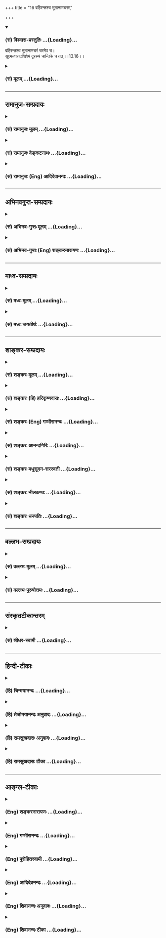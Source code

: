 +++
title = "16 बहिरन्तश्च भूतानामचरम्"

+++
<div class="js_include" newlevelforh1="3" title="(सं) विश्वास-प्रस्तुतिः" unfilled url="/purANam_vaiShNavam/mahAbhAratam/06-bhIShma-parva/03-bhagavad-gItA-parva/saMskRtam/vishvAsa-prastutiH/13_xetra-xetrajna-yogaH/16_bahirantashcha_bh.md">
<details open><summary><h3>(सं) विश्वास-प्रस्तुतिः ...{Loading}...</h3></summary>

बहिरन्तश्च भूतानामचरं चरमेव च।  
सूक्ष्मत्वात्तदविज्ञेयं दूरस्थं चान्तिके च तत्।।13.16।।
</details>
</div>
<div class="js_include collapsed" newlevelforh1="3" title="(सं) मूलम्" unfilled url="/purANam_vaiShNavam/mahAbhAratam/06-bhIShma-parva/03-bhagavad-gItA-parva/saMskRtam/mUlam/13_xetra-xetrajna-yogaH/16_bahirantashcha_bh.md">
<details><summary><h3>(सं) मूलम् ...{Loading}...</h3></summary>

बहिरन्तश्च भूतानामचरं चरमेव च।  
सूक्ष्मत्वात्तदविज्ञेयं दूरस्थं चान्तिके च तत्।।13.16।।
</details>
</div>


_________________
## रामानुज-सम्प्रदायः
<div class="js_include collapsed" newlevelforh1="3" title="(सं) रामानुजः मूलम्" unfilled url="/purANam_vaiShNavam/mahAbhAratam/06-bhIShma-parva/03-bhagavad-gItA-parva/saMskRtam/rAmAnujaH/mUlam/13_xetra-xetrajna-yogaH/16_bahirantashcha_bh.md">
<details><summary><h3>(सं) रामानुजः मूलम् ...{Loading}...</h3></summary>

।।13.16।। देवमनुष्यादि**भूतेषु** सर्वत्र स्थितम् आत्मवस्तु
वेदितृत्वैकाकारतया **अविभक्तम्** अविदुषां देवाद्याकारेणअयं देवो मनुष्यः
इति **विभक्तम् इव च स्थितम्**। देवः अहम् मनुष्यः अहम् इति
देहसामानाधिकरण्येन अनुसंधीयमानम् अपि वेदितृत्वेन देहाद् अर्थान्तरभूतं
ज्ञातुं शक्यम् इति आदौ उक्तम्एतद् यो वेत्ति (गीता 13।1) इति। इदानीं
प्रकारान्तरैः च देहाद् अर्थान्तरत्वेन ज्ञातुं शक्यम् इति आह --
**भूतभर्तृ च** इति। भूतानां पृथिव्यादीनां देहरूपेण संहृतानां यद् भर्तृ
**तद्** भर्तव्येभ्यो भूतेभ्यः अर्थान्तरं **ज्ञेयम्;** अर्थान्तरम् इति
ज्ञातुं शक्यमित्यर्थः। तथा **ग्रसिष्णु** अन्नादीनां भौतिकानां ग्रसिष्णु;
ग्रस्यमानेभ्यो भूतेभ्यो ग्रसितृत्वेन अर्थान्तरभूतम् इति ज्ञातुं
शक्यम्।**प्रभविष्णु** च प्रभवहेतुः च। ग्रस्तानामन्नादीनाम् आकारान्तरेण
परिणतानां प्रभवहेतुः तेभ्यः अर्थान्तरम् इति ज्ञातुं शक्यम्
इत्यर्थः। मृतशरीरे ग्रसनप्रभवादीनाम् अदर्शनात् न भूतसंघातरूपं क्षेत्रं
ग्रसनप्रभवभरणहेतुः इति निश्चीयते।

</details>
</div>
<div class="js_include collapsed" newlevelforh1="3" title="(सं) रामानुजः वेङ्कटनाथः" unfilled url="/purANam_vaiShNavam/mahAbhAratam/06-bhIShma-parva/03-bhagavad-gItA-parva/saMskRtam/rAmAnujaH/venkaTanAthaH/13_xetra-xetrajna-yogaH/16_bahirantashcha_bh.md">
<details><summary><h3>(सं) रामानुजः वेङ्कटनाथः ...{Loading}...</h3></summary>

  
  
।।13.16।। सशरीरत्वावस्थायां हि भूतान्तर्वृत्तिरिति
मुक्तस्याशरीरत्वात्तद्बहिर्वृत्तिर्युक्ता तदन्तर्वृत्तिस्तु कथं
इत्यत्राह -- जक्षन्निति। स्वच्छन्दवृत्तिषु तेषामन्तश्च वर्तत इत्यन्वयः।
न चैतत्कर्मकृतं सशरीरत्वं स्वेन रूपेणाभिनिष्पद्यते \[छां.उ.8।12।2\]
इत्याविर्भूतस्वरूपस्य तदुक्तेः; तस्य च विधूतपुण्यपापत्वात्स्वराड्भवति
\[छां.उ.7।25।2\] इति वचनाच्च। तदेतदभिप्रेत्य --
स्वच्छन्दवृत्तिष्वित्युक्तम्। स यदि पितृलोककामो भवति \[छां.उ.8।2।1\]
इमान् लोकान् कामान्नी कामरूप्यनुसञ्चरन् \[तै.उ.3।10।5\]
इत्यादिकमादिशब्देन गृह्यते। स्वरूपतो निर्विकारस्यात्मनस्त्रिधाभावादिकं
जक्षणादिकं पितृलोकादिकं च शरीरपरिग्रहमन्तरेण नोपपद्यते शरीरं चास्य
प्राकृतानामप्राकृतानां वा भूतानां सङ्घात एवेति भूतान्तर्वर्तित्वं
सिद्ध्यतीत्यभिप्रायः। अचरत्वचरत्वयोर्न चराचरान्तरत्वे
शुद्धावस्थायामन्वयः अतोबहिरन्तः इत्युक्तसशरीरत्वाशरीरत्वे तत्र हेतू इति
दर्शयति -- स्वभावतोऽचरं चरं च देहित्व इति। पादाद्यधीनसञ्चारतदभावाविह
विवक्षितौ। योग्यानुपलम्भबाधपरिहारायोच्यतेसूक्ष्मत्वात्तदविज्ञेयमिति।
अहमिति नित्यमुपलभ्यमानस्य अविज्ञेयत्वं केनाकारेण इत्यत्राह -- एवं
सर्वशक्तियुक्तं सर्वज्ञमिति। तच्छब्दपरामृष्टोऽयमर्थः।
योग्यत्वशङ्कासूचनाय दूरत्वाद्यनुपलम्भकारणान्तराभावोपलक्षणतयाअस्मिन्
क्षेत्रे वर्तमानमपीत्युक्तम्। पृथिव्याद्यपेक्षया सूक्ष्माणामपि
वाय्वादीनां पृथगुपलम्भोऽस्तीति तद्व्युदासायोक्तंअतिसूक्ष्मत्वादिति। अहं
जानामि इत्यात्मोपलम्भे सत्यपि विविच्य ज्ञातुमशक्यत्वमविज्ञेयत्वमिति
सोपसर्गनिषेधेन विवक्षितमिति दर्शयितुंदेहात्पृथक्त्वेनेत्युक्तम्।
पृथक्त्वस्य सर्वदा सर्वैरनुपलम्भे शशश्रृङ्गादिवदप्रामाणिकत्वमेव स्यात्;
योगाभ्यासविधानस्य च निरर्थकत्वं स्यादित्यत्रोक्तंसंसारिभिरिति। योगिनामपि
मुक्तवदविच्छिन्नविशदतमप्रत्ययाभावात्संसारिभिरिति सामान्येनोक्तम्। यद्वा
योगविरहिता इह संसारिशब्देन विवक्षिताः; योगिनामासन्नमोक्षत्वेन
मुक्तप्रायत्वात्। दूरस्थं चान्तिके च तत् इत्यनेन न व्याप्तिर्विवक्षिता;
तस्याःसर्वमावृत्य तिष्ठति \[13।14\] इति प्रागेवोक्तत्वात् अतोऽत्र
सूक्ष्मत्वात्संसारिभिरविज्ञेयस्य कथं तैरेव विज्ञातव्यत्वविधिः इति
शङ्काव्युदासायाधिकारिभेदेन दुर्ग्रहत्वसुग्रहत्वपरत्वमाह --
अमानित्वादिति।  
  

</details>
</div>
<div class="js_include collapsed" newlevelforh1="3" title="(सं) रामानुजः (Eng) आदिदेवानन्दः" unfilled url="/purANam_vaiShNavam/mahAbhAratam/06-bhIShma-parva/03-bhagavad-gItA-parva/saMskRtam/rAmAnujaH/english/AdidevAnandaH/13_xetra-xetrajna-yogaH/16_bahirantashcha_bh.md">
<details><summary><h3>(सं) रामानुजः (Eng) आदिदेवानन्दः ...{Loading}...</h3></summary>

13.16 Abandoning the elements like earth etc., It can exist outside the
body. It can exist within them while performing spontaneous activities
as established in the Srutis: 'Eating, playing, enjoying with partners
or with vehicles' (Cha. U., 8.12.3). 'It is unmoving and yet moving' -
it is by nature, unmoving, It is moving when It has a body. It is so
subtle that none can comprehend It. Although existing in a body, this
principle, possessed of all powers and omniscient, cannot be
comprehended by bound ones because of Its subtlety and Its
distinctiveness from the body. It is far away and yet It is very near -
though present in one's own body, It is far away from those who are
devoid of modesty and other alities (mentioned above) as also to those
who possess contrary alities. To those who possess modesty and such
other alities, the same self is very near.

</details>
</div>


_________________
## अभिनवगुप्त-सम्प्रदायः
<div class="js_include collapsed" newlevelforh1="3" title="(सं) अभिनव-गुप्तः मूलम्" unfilled url="/purANam_vaiShNavam/mahAbhAratam/06-bhIShma-parva/03-bhagavad-gItA-parva/saMskRtam/abhinava-guptaH/mUlam/13_xetra-xetrajna-yogaH/16_bahirantashcha_bh.md">
<details><summary><h3>(सं) अभिनव-गुप्तः मूलम् ...{Loading}...</h3></summary>

।।13.13 -- 13.18।। एतेन ज्ञानेन यत् ज्ञेयं तदुच्यते -- ज्ञेयमित्यादि
विष्ठितमित्यन्तम्। अनादिमत् परं ब्रह्म इत्यादिभिर्विशेषणैः
ब्रह्मस्वरूपाक्षेपानुग्राहकं,+++(S -- स्वरूपापेक्षानु -- )+++
सर्वप्रवादाभिहितविज्ञानापृथग्भावं कथयति +++(S;;N
सर्वप्रवादान्तराभिहितपृथग्भावकमुच्यते)+++। एतानि च विशेषणानि पूर्वमेव
व्याख्यातानि इति किं निष्फलया,पुनरुक्त्या।

</details>
</div>
<div class="js_include collapsed" newlevelforh1="3" title="(सं) अभिनव-गुप्तः (Eng) शङ्करनारायणः" unfilled url="/purANam_vaiShNavam/mahAbhAratam/06-bhIShma-parva/03-bhagavad-gItA-parva/saMskRtam/abhinava-guptaH/english/shankaranArAyaNaH/13_xetra-xetrajna-yogaH/16_bahirantashcha_bh.md">
<details><summary><h3>(सं) अभिनव-गुप्तः (Eng) शङ्करनारायणः ...{Loading}...</h3></summary>

13.16 See Comment under 13.18

</details>
</div>


_________________
## माध्व-सम्प्रदायः
<div class="js_include collapsed" newlevelforh1="3" title="(सं) मध्वः मूलम्" unfilled url="/purANam_vaiShNavam/mahAbhAratam/06-bhIShma-parva/03-bhagavad-gItA-parva/saMskRtam/madhvaH/mUlam/13_xetra-xetrajna-yogaH/16_bahirantashcha_bh.md">
<details><summary><h3>(सं) मध्वः मूलम् ...{Loading}...</h3></summary>

।।13.16।। Sri Madhvacharya did not comment on this sloka.,

</details>
</div>
<div class="js_include collapsed" newlevelforh1="3" title="(सं) मध्वः जयतीर्थः" unfilled url="/purANam_vaiShNavam/mahAbhAratam/06-bhIShma-parva/03-bhagavad-gItA-parva/saMskRtam/madhvaH/jayatIrthaH/13_xetra-xetrajna-yogaH/16_bahirantashcha_bh.md">
<details><summary><h3>(सं) मध्वः जयतीर्थः ...{Loading}...</h3></summary>

।।13.16।। Sri Jayatirtha did not comment on this sloka.  
  

</details>
</div>


_________________
## शाङ्कर-सम्प्रदायः
<div class="js_include collapsed" newlevelforh1="3" title="(सं) शङ्करः मूलम्" unfilled url="/purANam_vaiShNavam/mahAbhAratam/06-bhIShma-parva/03-bhagavad-gItA-parva/saMskRtam/shankaraH/mUlam/13_xetra-xetrajna-yogaH/16_bahirantashcha_bh.md">
<details><summary><h3>(सं) शङ्करः मूलम् ...{Loading}...</h3></summary>

।।13.16।। -- **बहिः** त्वक्पर्यन्तं देहम् आत्मत्वेन अविद्याकल्पितम्
अपेक्ष्य तमेव अवधिं कृत्वा बहिः उच्यते। तथा प्रत्यगात्मानमपेक्ष्य देहमेव
अवधिं कृत्वा **अन्तः** उच्यते। बहिरन्तश्**च** इत्युक्ते मध्ये अभावे
प्राप्ते; इदमुच्यते -- **अचरं चरमेव च;** यत् चराचरं देहाभासमपि तदेव
ज्ञेयं यथा रज्जुसर्पाभासः। यदि अचरं चरमेव च स्यात् व्यवहारविषयं सर्वं
ज्ञेयम्; किमर्थम् इदम् इति सर्वैः न विज्ञेयम् इति उच्यते -- सत्यं
सर्वाभासं तत् तथापि व्योमवत् सूक्ष्मम्। अतः **सूक्ष्मत्वात्** स्वेन
रूपेण **तत्** ज्ञेयमपि **अविज्ञेयम्** अविदुषाम्। विदुषां तु; आत्मैवेदं
सर्वम् (छा0 उ₀ 7।25।2) ब्रह्मैवेदं सर्वम् (बृ0 उ₀ 2।5।1) इत्यादिप्रमाणतः
नित्यं विज्ञातम्। अविज्ञाततया **दूरस्थं** वर्षसहस्रकोट्यापि अविदुषाम्
अप्राप्यत्वात्। **अन्तिके** च **तत्;** आत्मत्वात् विदुषाम्।। किञ्च --,

</details>
</div>
<div class="js_include collapsed" newlevelforh1="3" title="(सं) शङ्करः (हि) हरिकृष्णदासः" unfilled url="/purANam_vaiShNavam/mahAbhAratam/06-bhIShma-parva/03-bhagavad-gItA-parva/saMskRtam/shankaraH/hindI/harikRShNadAsaH/13_xetra-xetrajna-yogaH/16_bahirantashcha_bh.md">
<details><summary><h3>(सं) शङ्करः (हि) हरिकृष्णदासः ...{Loading}...</h3></summary>

।।13.16।। तथा --, अविद्याद्वारा आत्मभावसे कल्पित शरीरको त्वचापर्यन्त अवधि
मानकर उसीकी अपेक्षासे ज्ञेयको उसके बाहर बतलाते हैं। वैसे ही अन्तरात्माको
लक्ष्य करके तथा शरीरको ही अवधि मानकर ज्ञेयको उसके भीतर ( व्याप्त )
बतलाया जाता है। बाहर और भीतर व्याप्त है -- ऐसा कहनेसे मध्यमें उसका अभाव
प्राप्त हुआ; इसलिये कहते हैं -- चर और अचररूप भी वही है अर्थात् रज्जुमें
सर्पकी भाँति प्रतीत होनेवाले जो चरअचररूप शरीरके आभास हैं; वह भी उस
ज्ञेयका ही स्वरूप है। यदि चर और अचररूप समस्त व्यवहारका विषय वह ज्ञेय (
परमात्मा ) ही है; तो फिर वह यह है इस प्रकार सबसे क्यों नहीं जाना जा सकता
इस पर कहते हैं -- ठीक है; सारा दृश्य उसीका स्वरूप है; तो भी वह ज्ञेय
आकाशकी भाँति अति सूक्ष्म है। अतः यद्यपि वह आत्मरूपसे ज्ञेय है; तो भी
सूक्ष्म होनेके कारण अज्ञानियोंके लिये अविज्ञेय ही है। ज्ञानी पुरुषोंके
लिये तो; यह सब कुछ आत्मा ही है यह सब कुछ ब्रह्म ही है इत्यादि प्रमाणोंसे
वह सदा ही प्रत्यक्ष रहता है। वह ज्ञेय अज्ञात होनेके कारण और
हजारोंकरोड़ों वर्षोंतक भी प्राप्त न हो सकनेके कारण अज्ञानियोंके लिये
बहुत दूर है; किंतु ज्ञानियोंका तो वह आत्मा ही है अतः उनके निकट ही है।

</details>
</div>
<div class="js_include collapsed" newlevelforh1="3" title="(सं) शङ्करः (Eng) गम्भीरानन्दः" unfilled url="/purANam_vaiShNavam/mahAbhAratam/06-bhIShma-parva/03-bhagavad-gItA-parva/saMskRtam/shankaraH/english/gambhIrAnandaH/13_xetra-xetrajna-yogaH/16_bahirantashcha_bh.md">
<details><summary><h3>(सं) शङ्करः (Eng) गम्भीरानन्दः ...{Loading}...</h3></summary>

13.16 Existing, bahih, outside- the word bahih is used with reference to
the body including the skin, which is misconceived through ignorance to
be the Self, and which is itself taken as the boundary. Similarly, the
word antah, inside, is used with reference to the indwelling Self,
making the body itself as the boundary. When 'outside' and 'inside' are
used, there may arise the contingency of the nonexistence of That in the
middle. Hence this is said: acaram caram eva ca, moving as well as not
moving-even that which appears as the body, moving or not moving, is
nothing but the Knowable, in the same way as the appearance of a snake
on a rope (is nothing but the rope). In all empirical things, moving as
also non-moving, be the Knowable, why should It not be known by all as
such; In answer it is said: It is true that It shines through
everything; still it is subtle like space. Therefore, although It is the
Knowable, tat, It; is avijneyam, incomprehensible to the ignorant
people; suksmatvat, due to Its intrinsic subtleness. But to the
enlightened It is ever known from the valid means of knowledge such as
(the texts), 'All this is verily the Self' (Ch. 7.25.2), 'Brahman alone
is all this' (Nr. Ut.7), etc. It is durastham, far away, since, to the
unenlightened, It is unattainable even in millions of years. And tat,
That; is antike, near, since It is the Self of the enlightened.

</details>
</div>
<div class="js_include collapsed" newlevelforh1="3" title="(सं) शङ्करः आनन्दगिरिः" unfilled url="/purANam_vaiShNavam/mahAbhAratam/06-bhIShma-parva/03-bhagavad-gItA-parva/saMskRtam/shankaraH/AnandagiriH/13_xetra-xetrajna-yogaH/16_bahirantashcha_bh.md">
<details><summary><h3>(सं) शङ्करः आनन्दगिरिः ...{Loading}...</h3></summary>

।।13.16।। ज्ञेयस्यास्तित्वे हेत्वन्तरमाह -- **किञ्चेति।** तद्धि प्रतिदेहं
नभोवदेकं तद्भेदे मानाभावाद्भिन्नत्वे च घटवदनात्मत्वापातादतोऽद्वितीयं
सर्वत्र प्रत्यग्भूतं ज्ञेयं नास्तीत्यतिसाहसमित्याह -- **अविभक्तं चेति।**
कथं तर्हि देहादेर्भेदधीरित्याशङ्क्य कल्पनयेत्याह -- **भूतेष्विति।** तत्र
हेतुः -- **देहेष्विति।** कार्याणां स्थितिहेतुत्वाच्च ज्ञेयमस्तीत्याह --
**भूतेति।** निमित्तोपादानतया तेषां प्रलये प्रभवे च कारणत्वाच्च
तदस्तीत्याह -- **प्रलयेति।** तर्हि,कार्यकारणत्वस्य
वस्तुत्वान्नाद्वैतमित्याशङ्क्याह -- **यथेति।**

</details>
</div>
<div class="js_include collapsed" newlevelforh1="3" title="(सं) शङ्करः मधुसूदन-सरस्वती" unfilled url="/purANam_vaiShNavam/mahAbhAratam/06-bhIShma-parva/03-bhagavad-gItA-parva/saMskRtam/shankaraH/madhusUdana-sarasvatI/13_xetra-xetrajna-yogaH/16_bahirantashcha_bh.md">
<details><summary><h3>(सं) शङ्करः मधुसूदन-सरस्वती ...{Loading}...</h3></summary>

।।13.16।। भूतानां भवनधर्माणां सर्वेषां कार्याणां
कल्पितानामकल्पितमधिष्ठानमेकमेव। बहिरन्तश्च रज्जुरिव स्वकल्पितानां
सर्पधारादीनां सर्वात्मना व्यापकमित्यर्थः। अतएव अचरं स्थावरं चरं जङ्गमं च
भूतजातं तदेव अधिष्ठानात्मकत्वात्। कल्पितानां न ततः किंचिद्व्यतिरिच्यत
इत्यर्थः। एवं सर्वात्मकत्वेपि सूक्ष्मत्वाद्रूपादिहीनत्वात्तदविज्ञेयं
इदमेवमिति स्पष्टज्ञानार्हं न भवति। अतएवात्मज्ञानसाधनशून्यानां
वर्षसहस्रकोट्याप्यप्राप्यत्वात्। दूरस्थं च योजनलक्षकोट्यन्तरितमिव तत्।
ज्ञानसाधनसंपन्नानां तु अन्तिके च तदत्यन्तव्यवहितमेव
आत्मत्वात्। दूरात्सुदूरे तदिहान्तिके च पश्यत्स्विहैव निहितं गुहायाम्
इत्यादिश्रुतिभ्यः।

</details>
</div>
<div class="js_include collapsed" newlevelforh1="3" title="(सं) शङ्करः नीलकण्ठः" unfilled url="/purANam_vaiShNavam/mahAbhAratam/06-bhIShma-parva/03-bhagavad-gItA-parva/saMskRtam/shankaraH/nIlakaNThaH/13_xetra-xetrajna-yogaH/16_bahirantashcha_bh.md">
<details><summary><h3>(सं) शङ्करः नीलकण्ठः ...{Loading}...</h3></summary>

।।13.16।। नन्वसक्तमसंबद्धं चेत्कथमुपलब्धं स्यादित्याशङ्क्याह --
**बहिरिति।** भूतानां प्राणिनामेकादशेन्द्रियाणि स्थूलभूतानि च
केवलविकारत्वेन व्यवहितत्वात् बहिरित्युच्यन्ते।
महदहंकारपञ्चतन्मात्राव्यक्तानि प्रकृतिरूपत्वेन
संनिहितत्वादन्तरित्युच्यन्ते। चराचरमिति।
उभयनिकृष्टाश्चराचरोपाध्युपलक्षिता अवधिभूताः पुरुषाश्चरमचरं
चेत्यनेनोच्यन्ते। तत्र चराचरं ज्ञेयमिति सामानाधिकरण्यात्पुरुषाणां
ज्ञेयब्रह्मभाव उक्तः। बहिरन्तश्च ज्ञेयमिति षोडशसु विकारेष्वष्टासु
प्रकृतिषु च ज्ञेयस्य संबन्ध उक्तः। स च संबन्धो यादृशो यक्षस्तादृशो
बलिरितिन्यायेनाध्यस्तप्रकृतिविकृतिनिरूपितत्वेनाध्यस्त एव। एवं च
पुरुषस्योपलब्धिमात्रशरीरस्य गुणैः सहाध्यासिकसंबन्धसत्त्वात्
गुणोपलब्धृत्वं युज्यते। यथा प्रकाशमात्रस्वरूपस्य रवेः
प्रकाश्यसंबन्धापेक्षं प्रकाशयितृत्वं तद्वदित्यर्थः। ननु नित्यापरोक्षः
पुरुषप्रकृतिविकारसंबद्धश्च तर्हि कुतो न सर्वैर्गृह्यत इत्याशङ्क्याह।
सूक्ष्मत्वात् दुर्लक्ष्यत्वात्तज्ज्ञेयं। अविज्ञेयं दुर्विज्ञेयम्। यथा
जपाकुसुमोपहितस्य स्फटिकस्य शौक्ल्यं सन्निहितमपि रूपान्तरविक्षेपेण
तिरोहितं सन्न गृह्यते एवं नित्यापरोक्षमप्यसङ्गं
ब्रह्मोपाध्युपधानाद्विविक्ततया न ग्रहीतुं शक्यं किंत्वौपाधिकधर्मोपेतमेव
गृह्यते मूढैः। विद्वद्भिस्तूपाधिप्रविलापनेन सुग्रहमित्याशयः। एतदेवाह --
दूरस्थं चान्तिके च तदिति। यथा मूढो जलसूर्यं बिम्बसूर्याद्दूरस्थं मन्यते
विद्वांस्तु उपाधिप्रतिहतनयनरश्मीनामुपर्युत्प्लुत्य गतानां
बिम्बग्राहित्वं स्पष्टम्। बिम्बस्याधस्थत्वग्रहणं तु
पूर्वप्रवृत्ताधोमुखवृत्तिसंस्कारापेक्षमिति जानन् बिम्बदेशे एव
प्रतिबिम्बं पश्यति। बिम्बे एव जलस्थत्वमध्यस्य तेन तु जले प्रतिबिम्ब इति।
उपाधौ धर्म्यध्यासकल्पनातो विषयस्योपाधिसंसर्गमात्राध्यासकल्पने लाघवात्।
एवं बिम्बभूतं ब्रह्म प्रतिबिम्बभूताज्जीवान्मूढानां विप्रकृष्टं विदुषां
त्वत्यन्तं संनिकृष्टमिति।

</details>
</div>
<div class="js_include collapsed" newlevelforh1="3" title="(सं) शङ्करः धनपतिः" unfilled url="/purANam_vaiShNavam/mahAbhAratam/06-bhIShma-parva/03-bhagavad-gItA-parva/saMskRtam/shankaraH/dhanapatiH/13_xetra-xetrajna-yogaH/16_bahirantashcha_bh.md">
<details><summary><h3>(सं) शङ्करः धनपतिः ...{Loading}...</h3></summary>

।।13.16।। इतोऽपि ज्ञेयस्य ब्रह्मणोऽस्तित्वं ज्ञातव्यमित्याशयेनाह --
बहिरिति। त्वक्पर्यन्तं देहमात्मत्वेनाविद्याकल्पितमपेक्ष्य तमेवावाधिं
कृत्वा बहिरुच्यते। तता प्रत्यगात्मानमपेक्ष्य देहमेवावधिं
कृत्वान्तरुच्यते। तथाच भूतेभ्यो बहिर्बाह्यं विषयाद्यात्मकं भूतानां
चराचराणामन्तर्मध्ये प्रत्यग्भूतं ज्ञेयमित्यर्थः। मध्ये प्राप्तमभावं
वारयति। अचरं चरमेवच। यन्मध्ये भूतात्मकनानाविधदेहात्मना भासमानमपि तदेव
ज्ञेयं यता रज्जौ भासमानः सर्पो रज्जुरेव तथासति ज्ञेये भासमानं
ज्ञेयमेवेत्यर्थः। यद्येवं तर्हि सर्वैरिदमिति किमर्थं न विज्ञेयमिति
चेत्तत्राह। शूक्ष्मत्वात्तदविज्ञेयं। यथा आम्रादिगते रुपे चक्षुषा
दृश्यमानेऽप्ययोग्यत्वात्तत्स्थिं रसादि तेन न दृश्यते तथा सर्वात्मकमपि
ज्ञेयं सर्वस्मिञ्ज्ञातेप्याकाशवदतीन्द्रित्वात् तज्ज्ञेयमविज्ञेयम्। एतेन
घटादिज्ञानेन ब्रह्मज्ञानमपि स्यात् घटाद्यात्मकत्वाद्ब्रह्मण इति शङ्कापि
निरस्ता। अतएवाविदुषां तत्प्राप्तिसाधनशून्यानामविज्ञाततया दूरस्थं
वर्षसहस्त्रकोट्याप्यप्राप्यत्वात्। अन्तिके च तत्। विदुषां तुआत्मैवेदं
सर्वं ब्रह्मैवेदं सर्वम् इत्यादिप्रमाणतो नित्यविज्ञाततया
स्वात्मभूतत्वाद्य्ववधानरहितमित्यर्थः। तथाच श्रुतिःतदेजति तन्नैजति
तद्दूरे तद्विन्तिके। तदन्तरस्य सर्वस्य तदु सर्वस्यास्य बाह्यतः।
दूरात्सुदूरे तदिहान्तिके च पश्यत्स्विहैव निहितं गुहायाम् इत्याद्या।

</details>
</div>


_________________
## वल्लभ-सम्प्रदायः
<div class="js_include collapsed" newlevelforh1="3" title="(सं) वल्लभः मूलम्" unfilled url="/purANam_vaiShNavam/mahAbhAratam/06-bhIShma-parva/03-bhagavad-gItA-parva/saMskRtam/vallabhaH/mUlam/13_xetra-xetrajna-yogaH/16_bahirantashcha_bh.md">
<details><summary><h3>(सं) वल्लभः मूलम् ...{Loading}...</h3></summary>

।।13.16।। तस्यैव प्रपञ्चात्मकतामाह -- अचरं चरमेव चेति। द्विरूपं तद्धि
सर्वं स्यादेकं तस्माद्विलक्षणम् इति। अचरं जडं तत्। सदेव सोम्येदमग्र
आसीत् \[छां.उ.6।2।1\] इति सर्वं खल्विदं ब्रह्म \[छा.उ.3।14।1\]
इत्यादिश्रुतेः। चरं जङ्गमं जीवरूपं च तत्त्वमसि श्वेतकेतो \[छां.उ.6.816\]
इति श्रुतेः सूक्ष्मत्वादविज्ञेयं तत् दूरस्थमन्तिके च तत्। तथा च मन्त्रः
तदेजति तन्नैजति तद्दूरे तद्व(द)न्तिके। तदन्तर(म)स्य सर्वस्य तदु सर्वस्य
बाह्यं (बाह्यतः) \[ईशो.5\] इति।

</details>
</div>
<div class="js_include collapsed" newlevelforh1="3" title="(सं) वल्लभः पुरुषोत्तमः" unfilled url="/purANam_vaiShNavam/mahAbhAratam/06-bhIShma-parva/03-bhagavad-gItA-parva/saMskRtam/vallabhaH/puruShottamaH/13_xetra-xetrajna-yogaH/16_bahirantashcha_bh.md">
<details><summary><h3>(सं) वल्लभः पुरुषोत्तमः ...{Loading}...</h3></summary>

  
  
।।13.16।। एवं भोगकर्तृत्वे व्यापकत्वं बाध्यत इत्यत आह -- बहिरिति। भूतानां
चराचराणां बहिः भोक्तृत्वेन; अन्तस्तद्रूपेणात्मरूपेण वा तदेव; एवं
बहिरन्तस्स्थत्वे सति भिन्नत्वेन व्यापकत्वहानिमाशङ्क्याह -- अचरं स्थावरं;
चरमेव च जङ्गमं च। एवकारेण स्थावरत्वसहितमेव जङ्गमत्वं जङ्गमत्वसहितमेव
स्थावरत्वं; तेन विरुद्धधर्माश्रयत्वं ज्ञापितम्। एवं सति सर्वज्ञेयत्वमेव
स्यात्। पूर्वोक्तसाधनवत्सु को विशेषः इत्यत आह -- सूक्ष्मत्वादिति। तत्
ब्रह्म तत्र तत्र लीलार्थरूपेण सूक्ष्मत्वात् साधनाभावे अविज्ञेयं विशेषेण
ज्ञातुमशक्यमित्यर्थः। एतदेवाह दूरस्थं चान्तिके च तत्; बहिर्मुखानां
दूरस्थं; भक्तानां च अन्तिके निकटे स्थितमित्यर्थः।
चकारद्वयेनैतदुभयस्याऽपि लीलात्मकत्वं ज्ञापितम्। यद्वामर्यादास्थानां
दूरस्थं; पुष्टिस्थानामन्तिके स्थितम्। यद्वा पुष्टिमार्गीयाणामेव
विरहदशायामतितापेन पुरस्कृतं तच्च विरहरीत्या दूरस्थमेव; अन्तिके हृदये
परोक्षरीत्या। तदज्ञानेन तज्जीवनार्थं निकटे च स्थितम्। मया परोक्षं भजता
तिरोहितम् \[भाग.10।32।21\] इति रीत्येति भावः।  
  

</details>
</div>


_________________
## संस्कृतटीकान्तरम्
<div class="js_include collapsed" newlevelforh1="3" title="(सं) श्रीधर-स्वामी" unfilled url="/purANam_vaiShNavam/mahAbhAratam/06-bhIShma-parva/03-bhagavad-gItA-parva/saMskRtam/shrIdhara-svAmI/13_xetra-xetrajna-yogaH/16_bahirantashcha_bh.md">
<details><summary><h3>(सं) श्रीधर-स्वामी ...{Loading}...</h3></summary>

।।13.16।। किंच **-- बहिरिति।** भूतानां चराचराणां स्वकार्याणां
बहिश्चान्तश्च तदेव सुवर्णमिव कटककुण्डलादीनाम्; जलतरङ्गाणामन्तर्बहिश्च
जलमिव; अचरं स्थावरं चरं जङ्गमं यद्भूतजातं तदेव; कारणात्मकत्वात्कार्यस्य;
एवमपि सूक्ष्मत्वाद्रूपादिहीनत्वात्तदविज्ञेयमिदं तदिति स्पष्टज्ञानार्हं न
भवति। अतएवाविदुषां योजनलक्षान्तरितमिव; दूरस्थं च; सविकारायाः प्रकृतेः
परत्वात्। विदुषां पुनः प्रत्यगात्मत्वादन्तिके च तन्नित्यं संनिहितम्।
तथाच मन्त्रःतदेजति तन्नैजति तद्दूरे तद्वन्तिके। तदन्तरस्य सर्वस्य तदु
सर्वस्यास्य बाह्यतः इति। एजति चलति नैजति न चलति तत् उ अन्तिके इति
च्छेदः।

</details>
</div>


_________________
## हिन्दी-टीकाः
<div class="js_include collapsed" newlevelforh1="3" title="(हि) चिन्मयानन्दः" unfilled url="/purANam_vaiShNavam/mahAbhAratam/06-bhIShma-parva/03-bhagavad-gItA-parva/hindI/chinmayAnandaH/13_xetra-xetrajna-yogaH/16_bahirantashcha_bh.md">
<details><summary><h3>(हि) चिन्मयानन्दः ...{Loading}...</h3></summary>

।।13.16।। परमात्मा की सर्वव्यापकता को यहाँ उपनिषदों की अननुकरणीय शैली
में इंगित किया गया है। वह भूतमात्र के अन्तर्बाह्य है सभी व्यष्टि उपाधियों
में व्यक्त चेतन तत्त्व सर्वव्यापी है। अन्तर्बाह्य से तात्पर्य है कि जहाँ
शरीरादि उपाधियाँ हैं; वहाँ तो वह विशेष रूप से व्यक्त हुआ विद्यमान रहता
ही है; परन्तु जहाँ कोई उपाधि नहीं है वहाँ भी वह केवल सत्य रूप से स्थित
रहता है। जिस प्रकार; जहाँ रेडियो है वहाँ ध्वनि तरंगों का अस्तित्व स्पष्ट
ज्ञात होता है; परन्तु जहाँ रेडियो नहीं है; वहाँ उन तरंगों का अभाव नहीं
कहा जा सकता। वह चर है और अचर भी जो अपनी स्वेच्छा से विचरण करता रहता है;
वह चर प्राणी है; तथा गतिहीन वस्तु अचर वर्ग में आती है। इस वाक्य का अर्थ
इस प्रकार भी किया जाता है कि आत्मतत्त्व अचर होते हुये भी चर है इसका
तात्पर्य यह है कि आत्मा सर्वव्यापी होने से स्वस्वरूप की दृष्टि से अचर
है; परन्तु वही आत्मा गतिमान् उपाधियों से अवच्छिन्नसा होकर चरवत् प्रतीत
होता है। उदाहरणार्थ; किसी गतिमान वाहन में कोई व्यक्ति स्वयं अपने स्थान
पर बैठा हुआ (अचर) ही मीलों लम्बी यात्रा तय कर लेता है इस प्रकार; हमारे
व्यक्तित्व का सारभूत तत्त्व एक; सनातन व परिपूर्ण है जो अन्तर्बाह्य
सर्वत्र व्याप्त है। उसके बिना कोई भी क्रिया संभव नहीं है ; इसलिये वह सभी
क्रियाओं में विद्यमान है। वह सत्स्वरूप से सर्वत्र ही स्थित है। तब; फिर
क्या कारण है कि हम उसे इन्द्रियों द्वारा नहीं देख सकते; या मन और बुद्धि
से अनुभव नहीं कर पाते भगवान् कहते हैं कि; वह अत्यन्त सूक्ष्म होने से
अविज्ञेय है। गुणवान् वस्तु स्थूल होती है। जिस वस्तु में अधिक गुण होते हैं
वह उतनी ही अधिक स्थूल होती है और एकाधिक इन्द्रियों के द्वारा ग्रहण की जा
सकती है। जैसे; पृथ्वी का ज्ञान पाँचों इन्द्रियों के द्वारा होता है। जबकि
वायु का केवल श्रोत्र और स्पर्शेन्द्रिय से। अत पृथ्वी स्थूलतम तत्त्व है
और आकाश में केवल शब्द गुण होने से वह सूक्ष्मतम है। कार्य की अपेक्षा कारण
सदैव सूक्ष्म होता है। आकाश तत्त्व सृष्ट वस्तु होने से उसका भी कारण होना
आवश्यक है। आकाश का भी कारण वह नित्य अधिष्ठान ब्रह्म है जिससे पंच
महाभूतों की उत्पत्ति होती है। स्वाभविक ही है कि वह ब्रह्म आकाश से भी
सूक्ष्म होने के कारण हमारे उपलब्ध प्रमाणों के द्वारा दृश्य रूप में नहीं
जाना जा सकता है वह अविज्ञेय है। वह दूरस्थ और समीपस्थ है एक साकार
परिच्छिन्न वस्तु को किसी स्थान विशेष पर यहाँ या वहाँ स्थित बताया जा सकता
है। उन वस्तुओं के द्रष्टा की स्थिति से उनकी दूरी नापी जाकर उन्हें दूरस्थ
या समीपस्थ कहा जा सकता है। परन्तु जो सर्वव्यापी है वह एक ही समय यहाँ
होगा और वहाँ भी होगा और इसलिये वह दूरस्थ और समीपस्थ भी है। इन दो शब्दों
की व्याख्या इस प्रकार भी की जा सकती है कि परमात्मा सर्व नामरूपों की
उपाधियों से मुक्त दूरस्थ है किन्तु वही परमात्मा इन नामरूपों में भी
समीपस्थ है। श्रीशंकराचार्य अपने भाष्य में लिखते हैं कि यह आत्मा
अज्ञानियों को अत्यन्त दूर स्थित हुआ भासता है; जबकि ज्ञानी जन तो उसे
अत्यन्त समीप से आत्मरूप से ही अनुभव करते हैं। संक्षेप में; विरोधाभास की
भाषा की सुन्दरता से युक्त यह श्लोक उन पाठकों को सहसा जगा देता है; जो
केवल बौद्धिक ज्ञान से ही सन्तुष्ट हो जाते हैं। यह श्लोक उन्हें मनन या
ध्यान के द्वारा परमात्मा के सर्वव्यापक एवं सर्वातीत स्वरूप का साक्षात्
अनुभव करने के लिए प्रेरित करता है। इसी ज्ञेय के विषय में भगवान् आगे कहते
है

</details>
</div>
<div class="js_include collapsed" newlevelforh1="3" title="(हि) तेजोमयानन्दः अनुवादः" unfilled url="/purANam_vaiShNavam/mahAbhAratam/06-bhIShma-parva/03-bhagavad-gItA-parva/hindI/tejomayAnandaH/anuvAdaH/13_xetra-xetrajna-yogaH/16_bahirantashcha_bh.md">
<details><summary><h3>(हि) तेजोमयानन्दः अनुवादः ...{Loading}...</h3></summary>

।।13.16।। (वह ब्रह्म) भूत मात्र के अन्तर्बाह्य स्थित है; वह चर है और अचर
भी। सूक्ष्म होने से वह अविज्ञेय है; वह सुदूर और अत्यन्त समीपस्थ भी है।।

</details>
</div>
<div class="js_include collapsed" newlevelforh1="3" title="(हि) रामसुखदासः अनुवादः" unfilled url="/purANam_vaiShNavam/mahAbhAratam/06-bhIShma-parva/03-bhagavad-gItA-parva/hindI/rAmasukhadAsaH/anuvAdaH/13_xetra-xetrajna-yogaH/16_bahirantashcha_bh.md">
<details><summary><h3>(हि) रामसुखदासः अनुवादः ...{Loading}...</h3></summary>

।।13.16।। वे परमात्मा सम्पूर्ण प्राणियोंके बाहर-भीतर परिपूर्ण हैं और
चर-अचर प्राणियोंके रूपमें भी वे ही हैं एवं दूर-से-दूर तथा नजदीक-से-नजदीक
भी वे ही हैं। वे अत्यन्त सूक्ष्म होनेसे जाननेका विषय नहीं हैं।

</details>
</div>
<div class="js_include collapsed" newlevelforh1="3" title="(हि) रामसुखदासः टीका" unfilled url="/purANam_vaiShNavam/mahAbhAratam/06-bhIShma-parva/03-bhagavad-gItA-parva/hindI/rAmasukhadAsaH/TIkA/13_xetra-xetrajna-yogaH/16_bahirantashcha_bh.md">
<details><summary><h3>(हि) रामसुखदासः टीका ...{Loading}...</h3></summary>

।।13.16।।***व्याख्या --***  \[ज्ञेय तत्त्वका वर्णन बारहवेंसे सत्रहवें
श्लोकतक -- कुल छः श्लोकोंमें हुआ है। उनमेंसे यह पन्द्रहवाँ श्लोक चौथा
है। इस श्लोकके अन्तर्गत पहलेके तीन श्लोकोंका और आगेके दो श्लोकोंका भाव
भी आ गया है। अतः यह श्लोक इस प्रकरणका सार है। \]**बहिरन्तश्च भूतानामचरं
चरमेव च --** जैसे बर्फके बने हुए घड़ोंको समुद्रमें डाल दिया जाय तो उन
घड़ोंके बाहर भी जल है; भीतर भी जल है और वे खुद भी (बर्फके बने होनेसे) जल
ही हैं। ऐसे ही सम्पूर्ण चरअचर प्राणियोंके बाहर भी परमात्मा हैं; भीतर भी
परमात्मा हैं और वे खुद भी परमात्मस्वरूप ही हैं। तात्पर्य यह हुआ कि जैसे
घड़ोंमें जलके सिवाय दूसरा कुछ नहीं है अर्थात् सब कुछ जलहीजल है; ऐसे ही
संसारमें परमात्माके सिवाय दूसरा कोई तत्त्व नहीं है अर्थात् सब कुछ
परमात्माहीपरमात्मा हैं। इसी बातको भगवान्ने महात्माओंकी दृष्टिसे
**वासुदेवः सर्वम्** (गीता 7। 19) और अपनी दृष्टिसे **सदसच्चाहम्** (गीता
9। 19) कहा है।**दूरस्थं चान्तिके च तत् --** किसी वस्तुका दूर और नजदीक
होना तीन दृष्टियोंसे कहा जाता है -- देशकृत; कालकृत और वस्तुकृत। परमात्मा
तीनों ही दृष्टियोंसे दूरसेदूर और नजदीकसेनजदीक हैं जैसे -- दूरसेदूर
देशमें भी वे ही परमात्मा हैं और नजदीकसेनजदीक देशमें भी वे ही परमात्मा
हैं **(टिप्पणी प₀ 690)** पहलेसेपहले भी वे ही परमात्मा थे; पीछेसेपीछे भी
वे ही परमात्मा रहेंगे और अब भी वे ही परमात्मा हैं सम्पूर्ण वस्तुओंके
पहले भी वे ही परमात्मा हैं; वस्तुओंके अन्तमें भी वे ही परमात्मा हैं और
वस्तुओंके रूपमें भी वे ही परमात्मा हैं। उत्पत्तिविनाशशील पदार्थोंके
संग्रह और सुखभोगकी इच्छा करनेवालेके लिये परमात्मा (तत्त्वतः समीप होनेपर
भी) दूर हैं। परन्तु जो केवल परमात्माके ही सम्मुख है; उसके लिये परमात्मा
नजदीक हैं। इसलिये साधकको सांसारिक भोग और संग्रहकी इच्छाका त्याग करके
केवल परमात्मप्राप्तिकी अभिलाषा जाग्रत् करनी चाहिये। परमात्मप्राप्तिकी
उत्कट अभिलाषा होते ही परमात्माकी प्राप्ति हो जाती है अर्थात् परमात्मासे
नित्ययोगका अनुभव हो जाता है।**सूक्ष्मत्वात्तदविज्ञेयम् --** वे परमात्मा
अत्यन्त सूक्ष्म होनेसे इन्द्रियाँ और अन्तःकरणका विषय नहीं है अर्थात् वे
परमात्मा इनकी पकड़में नहीं आते। अब प्रश्न उठता है कि जब जाननेमें नहीं
आते; तो फिर उनका अभाव होगा उनका अभाव नहीं है। जैसे परमाणुरूप जल सूक्ष्म
होनेसे नेत्रोंसे नहीं दीखता; पर न दीखनेपर भी,उसका अभाव नहीं है। वह जल
परमाणुरूपसे आकाशमें रहता है और स्थूल होनेपर बूँदें; ओले आदिके रूपमें
दीखने लग जाता है। ऐसे ही परमात्मा अत्यन्त सूक्ष्म होनेसे इन्द्रियाँ; मन;
बुद्धि आदिके द्वारा जाननेमें नहीं आते क्योंकि वे इनसे परे हैं; अतीत
हैं। जीवोंके अज्ञानके कारण ही वे परमात्मा जाननेमें नहीं आते। जैसे; कहीं
पर **श्रीमद्भगवद्गीता** शब्द लिखा हुआ है। जो पढ़ालिखा नहीं है; उसको तो
केवल लकीरें ही दीखती हैं और जो पढ़ालिखा है; उसको **श्रीमद्भगवद्गीता**
दीखती है। संस्कृत पढ़े हुएको यह शब्द किस धातुसे बना हुआ है; इसका क्या
अर्थ होता है -- यह दीखने लग जाता है। गीताका मनन करनेवालेको गीताके गहरे
भाव दीखने लग जाते हैं। ऐसे ही जिन मनुष्योंको परमात्मतत्त्वका ज्ञान नहीं
है; उनको परमात्मा नहीं दीखते; उनके जाननेमें नहीं आते। परन्तु जिनको
परमात्मतत्त्वका ज्ञान हो गया है; उनको तो सब कुछ परमात्माहीपरमात्मा दीखते
हैं। उस परमात्मतत्त्वको ज्ञेय (13। 12; 17) भी कहा है और अविज्ञेय भी कहा
है। इसका तात्पर्य यह है कि वह स्वयंके द्वारा ही जाना जा सकता है; इसलिये
वह ज्ञेय है और वह इन्द्रियाँमनबुद्धिके द्वारा नहीं जाना जा सकता; इसलिये
वह अविज्ञेय है। सर्वत्र परिपूर्ण परमात्माको जाननेके लिये यह आवश्यक है कि
साधक परमात्माको सर्वत्र परिपूर्ण मान ले। ऐसा मानना भी जाननेकी तरह ही है।
जैसे (बोध होनेपर) ज्ञान(जानने) को कोई मिटा नहीं सकता; ऐसे ही परमात्मा
सर्वत्र परिपूर्ण हैं इस मान्यता(मानने) को कोई मिटा नहीं सकता। जब
सांसारिक मान्यताओं -- मैं ब्राह्मण हूँ; मैं साधु हूँ आदिको (जो कि
अवास्तविक हैं) कोई मिटा नहीं सकता; तब पारमार्थिक मान्यताओंको (जो कि
वास्तविक हैं) कौन मिटा सकता है तात्पर्य यह है कि दृढ़तापूर्वक मानना भी
एक साधन है। जाननेकी तरह माननेकी भी बहुत महिमा है। परमात्मा सर्वत्र
परिपूर्ण हैं -- ऐसा दृढ़तापूर्वक मान लेनेपर यह मान्यता मान्यतारूपसे नहीं
रहेगी; प्रत्युत इन्द्रियाँमनबुद्धिसे परे जो अत्यन्त सूक्ष्म परमात्मा
हैं; उनका अनुभव हो जायगा।

</details>
</div>


_________________
## आङ्ग्ल-टीकाः
<div class="js_include collapsed" newlevelforh1="3" title="(Eng) शङ्करनारायणः" unfilled url="/purANam_vaiShNavam/mahAbhAratam/06-bhIShma-parva/03-bhagavad-gItA-parva/english/shankaranArAyaNaH/13_xetra-xetrajna-yogaH/16_bahirantashcha_bh.md">
<details><summary><h3>(Eng) शङ्करनारायणः ...{Loading}...</h3></summary>

13.16. It is without and within every being and is unmoving and yet
moving too; due to Its subtle nature It is incomprehensible; It exists
far away, yet near It is.

</details>
</div>
<div class="js_include collapsed" newlevelforh1="3" title="(Eng) गम्भीरानन्दः" unfilled url="/purANam_vaiShNavam/mahAbhAratam/06-bhIShma-parva/03-bhagavad-gItA-parva/english/gambhIrAnandaH/13_xetra-xetrajna-yogaH/16_bahirantashcha_bh.md">
<details><summary><h3>(Eng) गम्भीरानन्दः ...{Loading}...</h3></summary>

13.16 Existing outside and inside all beings; moving as well as
non-moving, It is incomprehensible due to subtleness. So also, It is far
away, and yet near.

</details>
</div>
<div class="js_include collapsed" newlevelforh1="3" title="(Eng) पुरोहितस्वामी" unfilled url="/purANam_vaiShNavam/mahAbhAratam/06-bhIShma-parva/03-bhagavad-gItA-parva/english/purohitasvAmI/13_xetra-xetrajna-yogaH/16_bahirantashcha_bh.md">
<details><summary><h3>(Eng) पुरोहितस्वामी ...{Loading}...</h3></summary>

13.16 It is within all beings, yet outside; motionless yet moving; too
subtle to be perceived; far away yet always near.

</details>
</div>
<div class="js_include collapsed" newlevelforh1="3" title="(Eng) आदिदेवनन्दः" unfilled url="/purANam_vaiShNavam/mahAbhAratam/06-bhIShma-parva/03-bhagavad-gItA-parva/english/AdidevanandaH/13_xetra-xetrajna-yogaH/16_bahirantashcha_bh.md">
<details><summary><h3>(Eng) आदिदेवनन्दः ...{Loading}...</h3></summary>

13.16 It is within and without all beings; It is unmoving and yet
moving; It is so subtle that none can comprehend It; It is far away, and
yet It is very near.

</details>
</div>
<div class="js_include collapsed" newlevelforh1="3" title="(Eng) शिवानन्दः अनुवादः" unfilled url="/purANam_vaiShNavam/mahAbhAratam/06-bhIShma-parva/03-bhagavad-gItA-parva/english/shivAnandaH/anuvAdaH/13_xetra-xetrajna-yogaH/16_bahirantashcha_bh.md">
<details><summary><h3>(Eng) शिवानन्दः अनुवादः ...{Loading}...</h3></summary>

13.16 Without and within (all) beings the unmoving and also the moving;
because of Its subtlety, unknowable; and near and far away is That.

</details>
</div>
<div class="js_include collapsed" newlevelforh1="3" title="(Eng) शिवानन्दः टीका" unfilled url="/purANam_vaiShNavam/mahAbhAratam/06-bhIShma-parva/03-bhagavad-gItA-parva/english/shivAnandaH/TIkA/13_xetra-xetrajna-yogaH/16_bahirantashcha_bh.md">
<details><summary><h3>(Eng) शिवानन्दः टीका ...{Loading}...</h3></summary>

13.16 बहिः without; अन्तः within; च and; भूतानाम् of (all) beings; अचरम्
the unmoving; चरम् the moving; एव also; च and; सूक्ष्मत्वात् because of
Its subtlety; तत् That; अविज्ञेयम् unknowable; दूरस्थम् is far; च and;
अन्तिके near; च and; तत् That.Commentary Brahman is subtle like the
ether. It is incomprehensible to the unillumined on account of Its
extreme subtlety. It is unknowable to the man who is not endowed with
the four means of salvation.Brahman is known or realised by the wise. It
is realised by the first class aspirant who is eipped with these means.
It is near to the wise man or the illumined because It is his very Self.
It is very far to the ignorant man who is drowned in worldliness or
sensual pleasures. It is not attainable by the ignorant or unenlightened
even in millions of years.Near and far away This expression is found in
the Isavasya Upanishad (5) and the Mundaka Upanishad (3.17).

</details>
</div>
